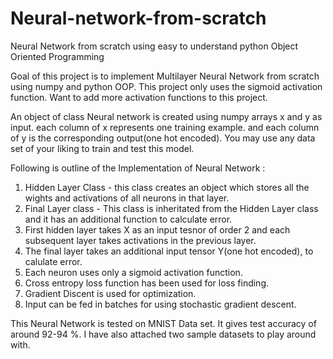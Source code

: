 # Neural-network-from-scratch
Neural Network from scratch using easy to understand python Object Oriented Programming

Goal of this project is to implement Multilayer Neural Network from scratch using numpy and python OOP.
This project only uses the sigmoid activation function. 
Want to add more activation functions to this project.

An object of class Neural network is created using numpy arrays x and y as input.
each column of x represents one training example. and each column of y is the corresponding output(one hot encoded).
You may use any data set of your liking to train and test this model.

Following is outline of the Implementation of Neural Network :
1. Hidden Layer Class - this class creates an object which stores all the wights and activations of all neurons in that layer.
2. Final Layer class - This class is inheritated from the Hidden Layer class and it has an additional function to calculate error.
3. First hidden layer takes X as an input tesnor of order 2 and each subsequent layer takes activations in the previous layer.
4. The final layer takes an additional input tensor Y(one hot encoded), to calulate error.
5. Each neuron uses only a sigmoid activation function. 
6. Cross entropy loss function has been used for loss finding.
6. Gradient Discent is used for optimization.
7. Input can be fed in batches for using stochastic gradient descent.

This Neural Network is tested on MNIST Data set. It gives test accuracy of around 92-94 %.
I have also attached two sample datasets to play around with. 
